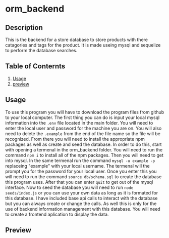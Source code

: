 # orm_backend

## Description
This is the backend for a store database to store products with there catagories and tags for the product. It is made useing mysql and sequelize to perform the database searches.

## Table of Conternts
<ol>
    <li><a href="#usage">Usage</a></li>
    <li><a href="#preview">preview</a></li>
</ol>
    
## Usage
To use this program you will have to download the program files from github to your local computer. The first thing you can do is input your local mysql information into the `.env` file located in the main folder. You will need to enter the local user and password for the machine you are on. You will also need to delete the `.example` from the end of the file name so the file will be recognized. From there you will need to install the appropriate npm packages as well as create and seed the database. In order to do this, start with opening a termenal in the orm_backend folder. You will need to run the command `npm i` to install all of the npm packages. Then you will need to get into mysql. In the same termenal run the command `mysql -u example -p` replaceing "example" with your local username. The termenal will the prompt you for the password for your local user. Once you enter this you will need to run the command `source db/schema.sql` to create the database this program uses. After that you can enter `quit` to get out of the mysql interface. Now to seed the database you will need to run `node seeds/index.js` or you can use your own data as long as it is formated for this database. I have included base api calls to interact with the database but you can always create or change the calls. As well this is only for the use of backend information management with this database. You will need to create a frontend aplication to display the data.

## Preview
